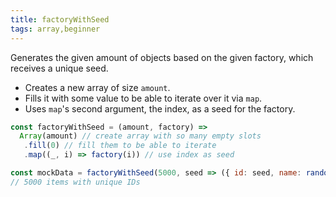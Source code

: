 ```yaml
---
title: factoryWithSeed
tags: array,beginner
---
```


Generates the given amount of objects based on the given factory, which receives a unique seed.

- Creates a new array of size `amount`.
- Fills it with some value to be able to iterate over it via `map`.
- Uses `map`'s second argument, the index, as a seed for the factory.

```js
const factoryWithSeed = (amount, factory) =>
  Array(amount) // create array with so many empty slots
   .fill(0) // fill them to be able to iterate
   .map((_, i) => factory(i)) // use index as seed
```

```js
const mockData = factoryWithSeed(5000, seed => ({ id: seed, name: randomAlphaNumeric(10) }));
// 5000 items with unique IDs
```
